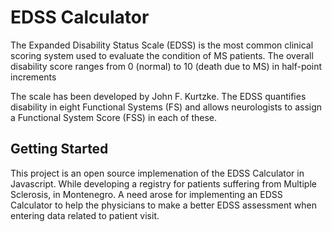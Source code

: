 # EDSS Calculator

The Expanded Disability Status Scale (EDSS) is the most common clinical scoring system used to evaluate the condition of MS patients. The overall disability score ranges from 0 (normal) to 10 (death due to MS) in half-point increments

 The scale has been developed by John F. Kurtzke. The EDSS quantifies disability in eight Functional Systems (FS) and allows neurologists to assign a Functional System Score (FSS) in each of these.

## Getting Started

This project is an open source implemenation of the EDSS Calculator in Javascript. While developing a registry for patients suffering from Multiple Sclerosis, in Montenegro. A need arose for implementing an EDSS Calculator to help the physicians to make a better EDSS assessment when entering data related to patient visit.
